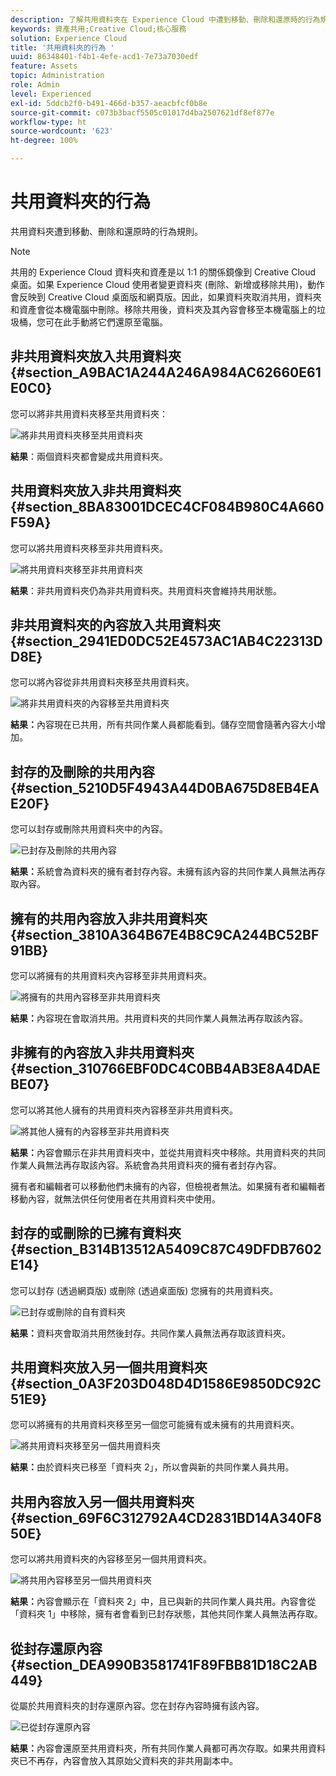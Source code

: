 ```yaml
---
description: 了解共用資料夾在 Experience Cloud 中遭到移動、刪除和還原時的行為規則。
keywords: 資產共用;Creative Cloud;核心服務
solution: Experience Cloud
title: '共用資料夾的行為 '
uuid: 86348401-f4b1-4efe-acd1-7e73a7030edf
feature: Assets
topic: Administration
role: Admin
level: Experienced
exl-id: 5ddcb2f0-b491-466d-b357-aeacbfcf0b8e
source-git-commit: c073b3bacf5505c01017d4ba2507621df8ef877e
workflow-type: ht
source-wordcount: '623'
ht-degree: 100%

---
```


# 共用資料夾的行為

共用資料夾遭到移動、刪除和還原時的行為規則。

>[!NOTE]
>
>共用的 Experience Cloud 資料夾和資產是以 1:1 的關係鏡像到 Creative Cloud 桌面。如果 Experience Cloud 使用者變更資料夾 (刪除、新增或移除共用)，動作會反映到 Creative Cloud 桌面版和網頁版。因此，如果資料夾取消共用，資料夾和資產會從本機電腦中刪除。移除共用後，資料夾及其內容會移至本機電腦上的垃圾桶，您可在此手動將它們還原至電腦。

## 非共用資料夾放入共用資料夾 {#section_A9BAC1A244A246A984AC62660E61E0C0}

您可以將非共用資料夾移至共用資料夾：

![將非共用資料夾移至共用資料夾](assets/01_assets_move.png)

**結果**：兩個資料夾都會變成共用資料夾。

## 共用資料夾放入非共用資料夾 {#section_8BA83001DCEC4CF084B980C4A660F59A}

您可以將共用資料夾移至非共用資料夾。

![將共用資料夾移至非共用資料夾](assets/02_assets_move.png)

**結果**：非共用資料夾仍為非共用資料夾。共用資料夾會維持共用狀態。

## 非共用資料夾的內容放入共用資料夾 {#section_2941ED0DC52E4573AC1AB4C22313DD8E}

您可以將內容從非共用資料夾移至共用資料夾。

![將非共用資料夾的內容移至共用資料夾](assets/03_assets_move.png)

**結果：**&#x200B;內容現在已共用，所有共同作業人員都能看到。儲存空間會隨著內容大小增加。

## 封存的及刪除的共用內容 {#section_5210D5F4943A44D0BA675D8EB4EAE20F}

您可以封存或刪除共用資料夾中的內容。

![已封存及刪除的共用內容](assets/04_assets_move.png)

**結果：**&#x200B;系統會為資料夾的擁有者封存內容。未擁有該內容的共同作業人員無法再存取內容。

## 擁有的共用內容放入非共用資料夾 {#section_3810A364B67E4B8C9CA244BC52BF91BB}

您可以將擁有的共用資料夾內容移至非共用資料夾。

![將擁有的共用內容移至非共用資料夾](assets/05_assets_move.png)

**結果：**&#x200B;內容現在會取消共用。共用資料夾的共同作業人員無法再存取該內容。

## 非擁有的內容放入非共用資料夾 {#section_310766EBF0DC4C0BB4AB3E8A4DAEBE07}

您可以將其他人擁有的共用資料夾內容移至非共用資料夾。

![將其他人擁有的內容移至非共用資料夾](assets/06_assets_move.png)

**結果：**&#x200B;內容會顯示在非共用資料夾中，並從共用資料夾中移除。共用資料夾的共同作業人員無法再存取該內容。系統會為共用資料夾的擁有者封存內容。

擁有者和編輯者可以移動他們未擁有的內容，但檢視者無法。如果擁有者和編輯者移動內容，就無法供任何使用者在共用資料夾中使用。

## 封存的或刪除的已擁有資料夾 {#section_B314B13512A5409C87C49DFDB7602E14}

您可以封存 (透過網頁版) 或刪除 (透過桌面版) 您擁有的共用資料夾。

![已封存或刪除的自有資料夾](assets/07_assets_move.png)

**結果：**&#x200B;資料夾會取消共用然後封存。共同作業人員無法再存取該資料夾。

## 共用資料夾放入另一個共用資料夾 {#section_0A3F203D048D4D1586E9850DC92C51E9}

您可以將擁有的共用資料夾移至另一個您可能擁有或未擁有的共用資料夾。

![將共用資料夾移至另一個共用資料夾](assets/09_assets_move.png)

**結果：**&#x200B;由於資料夾已移至「資料夾 2」，所以會與新的共同作業人員共用。

## 共用內容放入另一個共用資料夾 {#section_69F6C312792A4CD2831BD14A340F850E}

您可以將共用資料夾的內容移至另一個共用資料夾。

![將共用內容移至另一個共用資料夾](assets/11_assets_move.png)

**結果：**&#x200B;內容會顯示在「資料夾 2」中，且已與新的共同作業人員共用。內容會從「資料夾 1」中移除，擁有者會看到已封存狀態，其他共同作業人員無法再存取。

## 從封存還原內容 {#section_DEA990B3581741F89FBB81D18C2AB449}

從屬於共用資料夾的封存還原內容。您在封存內容時擁有該內容。

![已從封存還原內容](assets/12_assets_move.png)

**結果：**&#x200B;內容會還原至共用資料夾，所有共同作業人員都可再次存取。如果共用資料夾已不再存，內容會放入其原始父資料夾的非共用副本中。
